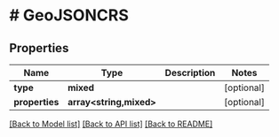 # # GeoJSONCRS

## Properties

Name | Type | Description | Notes
------------ | ------------- | ------------- | -------------
**type** | **mixed** |  | [optional]
**properties** | **array<string,mixed>** |  | [optional]

[[Back to Model list]](../../README.md#models) [[Back to API list]](../../README.md#endpoints) [[Back to README]](../../README.md)
